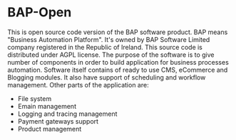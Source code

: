 # BAP-Open
This is open source code version of the BAP software product. BAP means "Business Automation Platform". It's owned by BAP Software Limited company registered in the Republic of Ireland. This source code is distributed under AGPL license.
The purpose of the software is to give number of components in order to build application for business processes automation.
Software itself contains of ready to use CMS, eCommerce and Blogging modules.
It also have support of scheduling and workflow management. Other parts of the application are:
- File system
- Emain management
- Logging and tracing management 
- Payment gateways support
- Product management
